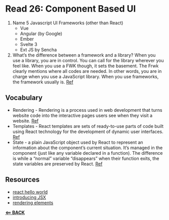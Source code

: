 
# Read 26: Component Based UI

1. Name 5 Javascript UI Frameworks (other than React)
   - Vue
   - Angular (by Google)
   - Ember
   - Svelte 3
   - Ext JS by Sencha
2. What’s the difference between a framework and a library?
   When you use a library, you are in control. You can call for the library wherever you feel like. When you use a FWK though, it sets the basement. The Frwk clearly mentions where all codes are needed.
   In other words, you are in charge when you use a JavaScript library. When you use frameworks, the framework usually is. [Ref](https://www.codemotion.com/magazine/dev-hub/javascript/javascript-frameworks-guide/)


## Vocabulary

- Rendering - Rendering is a process used in web development that turns website code into the interactive pages users see when they visit a website. [Ref](https://www.seobility.net/en/wiki/Rendering)
- Templates - React templates are sets of ready-to-use parts of code built using React technology for the development of dynamic user interfaces. [Ref](https://flatlogic.com/blog/what-is-react-template-react-template-definition/)
- State - a plain JavaScript object used by React to represent an information about the component’s current situation.
It’s managed in the component (just like any variable declared in a function). The difference is while a “normal” variable “disappears” when their function exits, the state variables are preserved by React. [Ref](https://medium.com/edonec/state-in-react-an-overview-a182675cee2c)

## Resources

- [react hello world](https://reactjs.org/docs/hello-world.html)
- [introducing JSX](https://reactjs.org/docs/introducing-jsx.html)
- [rendering elements](https://reactjs.org/docs/rendering-elements.html)



[**<== BACK**](401-toc.md)